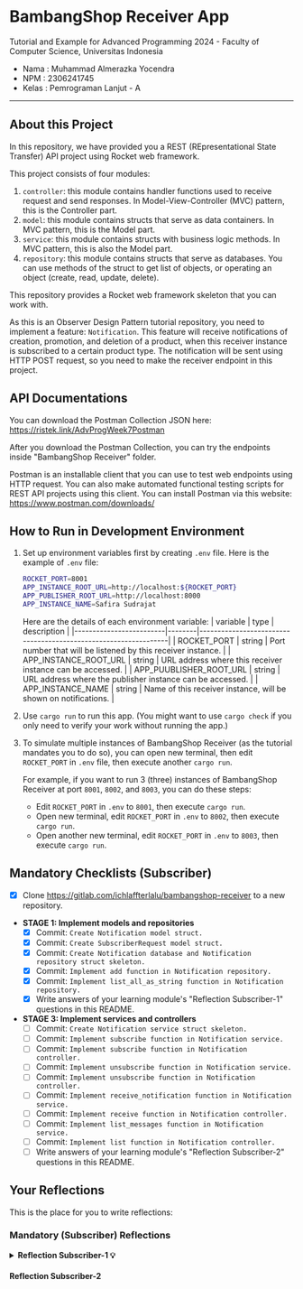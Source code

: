 # BambangShop Receiver App
Tutorial and Example for Advanced Programming 2024 - Faculty of Computer Science, Universitas Indonesia

- Nama : Muhammad Almerazka Yocendra
- NPM : 2306241745
- Kelas : Pemrograman Lanjut - A

---

## About this Project
In this repository, we have provided you a REST (REpresentational State Transfer) API project using Rocket web framework.

This project consists of four modules:
1.  `controller`: this module contains handler functions used to receive request and send responses.
    In Model-View-Controller (MVC) pattern, this is the Controller part.
2.  `model`: this module contains structs that serve as data containers.
    In MVC pattern, this is the Model part.
3.  `service`: this module contains structs with business logic methods.
    In MVC pattern, this is also the Model part.
4.  `repository`: this module contains structs that serve as databases.
    You can use methods of the struct to get list of objects, or operating an object (create, read, update, delete).

This repository provides a Rocket web framework skeleton that you can work with.

As this is an Observer Design Pattern tutorial repository, you need to implement a feature: `Notification`.
This feature will receive notifications of creation, promotion, and deletion of a product, when this receiver instance is subscribed to a certain product type.
The notification will be sent using HTTP POST request, so you need to make the receiver endpoint in this project.

## API Documentations

You can download the Postman Collection JSON here: https://ristek.link/AdvProgWeek7Postman

After you download the Postman Collection, you can try the endpoints inside "BambangShop Receiver" folder.

Postman is an installable client that you can use to test web endpoints using HTTP request.
You can also make automated functional testing scripts for REST API projects using this client.
You can install Postman via this website: https://www.postman.com/downloads/

## How to Run in Development Environment
1.  Set up environment variables first by creating `.env` file.
    Here is the example of `.env` file:
    ```bash
    ROCKET_PORT=8001
    APP_INSTANCE_ROOT_URL=http://localhost:${ROCKET_PORT}
    APP_PUBLISHER_ROOT_URL=http://localhost:8000
    APP_INSTANCE_NAME=Safira Sudrajat
    ```
    Here are the details of each environment variable:
    | variable                | type   | description                                                     |
    |-------------------------|--------|-----------------------------------------------------------------|
    | ROCKET_PORT             | string | Port number that will be listened by this receiver instance.    |
    | APP_INSTANCE_ROOT_URL   | string | URL address where this receiver instance can be accessed.       |
    | APP_PUUBLISHER_ROOT_URL | string | URL address where the publisher instance can be accessed.       |
    | APP_INSTANCE_NAME       | string | Name of this receiver instance, will be shown on notifications. |
2.  Use `cargo run` to run this app.
    (You might want to use `cargo check` if you only need to verify your work without running the app.)
3.  To simulate multiple instances of BambangShop Receiver (as the tutorial mandates you to do so),
    you can open new terminal, then edit `ROCKET_PORT` in `.env` file, then execute another `cargo run`.

    For example, if you want to run 3 (three) instances of BambangShop Receiver at port `8001`, `8002`, and `8003`, you can do these steps:
    -   Edit `ROCKET_PORT` in `.env` to `8001`, then execute `cargo run`.
    -   Open new terminal, edit `ROCKET_PORT` in `.env` to `8002`, then execute `cargo run`.
    -   Open another new terminal, edit `ROCKET_PORT` in `.env` to `8003`, then execute `cargo run`.

## Mandatory Checklists (Subscriber)
-   [x] Clone https://gitlab.com/ichlaffterlalu/bambangshop-receiver to a new repository.
-   **STAGE 1: Implement models and repositories**
    -   [x] Commit: `Create Notification model struct.`
    -   [x] Commit: `Create SubscriberRequest model struct.`
    -   [x] Commit: `Create Notification database and Notification repository struct skeleton.`
    -   [x] Commit: `Implement add function in Notification repository.`
    -   [x] Commit: `Implement list_all_as_string function in Notification repository.`
    -   [x] Write answers of your learning module's "Reflection Subscriber-1" questions in this README.
-   **STAGE 3: Implement services and controllers**
    -   [ ] Commit: `Create Notification service struct skeleton.`
    -   [ ] Commit: `Implement subscribe function in Notification service.`
    -   [ ] Commit: `Implement subscribe function in Notification controller.`
    -   [ ] Commit: `Implement unsubscribe function in Notification service.`
    -   [ ] Commit: `Implement unsubscribe function in Notification controller.`
    -   [ ] Commit: `Implement receive_notification function in Notification service.`
    -   [ ] Commit: `Implement receive function in Notification controller.`
    -   [ ] Commit: `Implement list_messages function in Notification service.`
    -   [ ] Commit: `Implement list function in Notification controller.`
    -   [ ] Write answers of your learning module's "Reflection Subscriber-2" questions in this README.

## Your Reflections
This is the place for you to write reflections:

### Mandatory (Subscriber) Reflections

<details>
    <summary><strong> Reflection Subscriber-1 💡 </strong></summary>
  
1. **In this tutorial, we used RwLock<> to synchronise the use of Vec of Notifications. Explain why it is necessary for this case, and explain why we do not use Mutex<> instead?**
    > Dalam tutorial ini, kita menggunakan **RwLock<Vec<Notification>>** untuk menyinkronkan akses ke daftar notifikasi agar beberapa _thread_ dapat membaca atau menulis secara aman tanpa menyebabkan _race condition_ atau _crash_. **RwLock<>** dipilih karena memungkinkan banyak _thread_ membaca secara bersamaan, sementara hanya satu _thread_ yang boleh menulis pada satu waktu. Ini lebih efisien dibandingkan **Mutex<>**, yang mengunci akses secara penuh sehingga baik pembaca maupun penulis harus menunggu giliran. Jika menggunakan **Mutex<>**, setiap operasi baca dan tulis harus dilakukan secara eksklusif, yang berarti semua _thread_ harus antri meskipun hanya ingin membaca data, yang sebenarnya tidak mengubah apa pun.
    
    > Karena dalam kasus ini lebih banyak operasi membaca dibandingkan menulis, **RwLock<>** menjadi pilihan yang lebih optimal karena mengizinkan banyak _thread_ membaca tanpa harus saling menunggu, menjaga responsivitas aplikasi, dan mengurangi _bottleneck_ yang bisa terjadi jika setiap operasi baca harus menunggu akses eksklusif seperti pada **Mutex<>**. Dengan **RwLock<>**, kita bisa tetap menjaga sinkronisasi data sambil memastikan performa tetap cepat dan efisien, sehingga cocok untuk skenario ini.

2.  **In this tutorial, we used lazy_static external library to define Vec and DashMap as a “static” variable. Compared to Java where we can mutate the content of a static variable via a static function, why did not Rust allow us to do so?**
    >  Di **Rust**, variabel _static_ bersifat _immutable_ secara _default_ untuk memastikan _memory_ dan _thread safety_ sejak tahap kompilasi. Berbeda dengan Java, di mana variabel _static_ bisa diubah melalui metode _static_ tanpa batasan, **Rust** menerapkan aturan kepemilikan (_ownership_) dan peminjaman (_borrowing_) yang lebih ketat untuk mencegah data _race_ dan perilaku tak terdefinisi dalam program yang berjalan secara konkuren. **Rust** tidak mengizinkan mutasi langsung pada variabel _static_ karena ingin menghindari potensi _bug_ yang bisa muncul akibat akses data secara bersamaan oleh beberapa thread.
    
    > Sementara di **Java** perubahan langsung pada variabel _static_ diperbolehkan karena adanya _garbage collector_ dan _runtime checks_ yang menangani masalah memori, **Rust** memilih pendekatan eksplisit untuk memastikan keamanan data. Jika kita ingin menggunakan variabel _static_ yang bisa diubah, kita harus menggunakan mekanisme sinkronisasi tambahan seperti `lazy_static!` dengan `RwLock<>` atau `Mutex<>`. Ini memastikan bahwa akses ke data tetap aman tanpa menyebabkan korupsi memori atau kondisi balapan (_race condition_). Dengan pembatasan ini, **Rust** memberikan jaminan keamanan yang lebih kuat dalam pemrograman konkuren, sekaligus memberi _developer_ kontrol penuh atas bagaimana data dikelola dan diakses dalam aplikasi.
</details>

#### Reflection Subscriber-2
